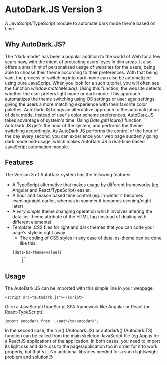 # AutoDark.JS Version 3
A JavaScript/TypeScript module to automate dark mode theme based on time

## Why AutoDark.JS?

The "dark mode" has been a popular addition to the world of Web for a few years now, with the intent of protecting users' eyes in dim areas. It also offers a small hint of personalized usage of websites for the users, being able to choose their theme according to their preferences.
With that being said, the process of switching into dark mode can also be automatized using pure JavaScript. When you look for a such tutorial, you will often see the function *window.matchMedia()*. Using this function, the website detects whether the user prefers light mode or dark mode. This approach automatizes the theme switching using OS settings or user ager settings, giving the users a more matching experience with their favorite color palettes.
AutoDark.JS brings an alternative approach to the automatization of dark mode. Instead of user's color scheme preferences, AutoDark.JS takes advantage of system's time. Using *Date.getHours()* function, AutoDark.JS get's the hour of the system, and performs the theme switching accordingly. As AutoDark.JS performs the control of the hour of the day every second, you can experience your web page suddenly going dark mode mid-usage, which makes AutoDark.JS a real-time based JavaScript automation module.

## Features

The Version 3 of AutoDark system has the following features:
- A TypeScript alternative that makes usage by different frameworks (eg. Angular and React/TypeScript) easier.
- A hour and season based time control (eg. in winter it becomes evening/night earlier, whereas in summer it becomes evening/night later)
- A *very simple* theme changing operation which involves altering the data-bs-theme attribute of the HTML tag (instead of dealing with different elements)
- Template .CSS files for light and dark themes that you can code your page's style in right away
  -  The coding of CSS styles in any case of data-bs-theme can be done like this:
    ```
    [data-bs-theme=value]{
        ...
        }
    ```


## Usage

The AutoDark.JS can be imported with this simple line in your webpage:

```
<script src="autodark.js"></script>
```
Or in a JavaScript/TypeScript SPA framework like Angular or React (or React-TypeScript):
```
import autodark from './path/to/autodark';
```

In the second case, the run() (Autodark.JS) or autodark() (Autodark.TS) function can be called from the main skeleton JavaScript file (eg App.js for a ReactJS application) of the application. In both cases, you need to import its light.css and dark.css to the page/application too in order for it to work properly, but that's it. No additional libraries needed for a such lightweight problem and solution😏

